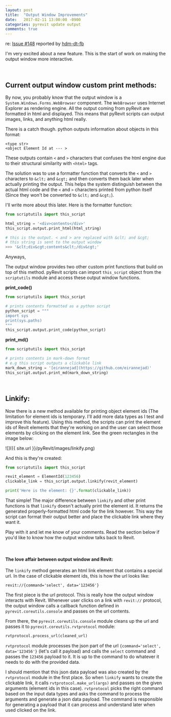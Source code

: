 ```yaml
---
layout: post
title:  "Output Window Improvements"
date:   2017-02-11 13:00:00 -0900
categories: pyrevit update output
comments: true
---
```


re: [Issue #148](https://github.com/eirannejad/pyRevit/issues/148) reported by [hdm-dt-fb](https://github.com/hdm-dt-fb)

I'm very excited about a new feature. This is the start of work on making the output window more interactive.

&nbsp;

## Current output window custom print methods:

By now, you probably know that the output window is a `System.Windows.Forms.WebBrowser` component. The `WebBrowser` uses Internet Explorer as rendering engine. All the output coming from pyRevit are formatted in html and displayed. This means that pyRevit scripts can output images, links, and anything html really.

There is a catch though. python outputs information about objects in this format:

```
<type str>
<object Element Id at --- >
```

These outputs contain `<` and `>` characters that confuses the html engine due to their structural similarity with `<html>` tags.

The solution was to use a formatter function that converts the `<` and `>` characters to `&clt;` and `&cgt;` and then converts them back later when actually printing the output. This helps the system distinguish between the actual html code and the `<` and `>` characters printed from python itself (Since they won't be converted to `&clt;` and `&cgt;`).

I'll write more about this later. Here is the formatter function:

``` python
from scriptutils import this_script

html_string = '<div>contents</div>'
this_script.output.print_html(html_string)

# this is the output. < and > are replaced with &clt; and &cgt;
# this string is sent to the output window
>>> '&clt;div&cgt;contents&clt;/div&cgt;'
```

Anyways,

The output window provides two other custom print functions that build on top of this method. pyRevit scripts can import `this_script` object from the `scriptutils` module and access these output window functions.

**print_code()**

``` python
from scriptutils import this_script

# prints contents formatted as a python script
python_script = """
import sys
print(sys.paths)
"""
this_script.output.print_code(python_script)
```

**print_md()**

``` python
from scriptutils import this_script

# prints contents in mark-down format
# e.g this script outputs a clickable link
mark_down_string = '[eirannejad](https://github.com/eirannejad)'
this_script.output.print_md(mark_down_string)
```

&nbsp;

## Linkify:

Now there is a new method available for printing object element ids (The limitation for element ids is temporary. I'll add more data types as I test and improve this feature). Using this method, the scripts can print the element ids of Revit elements that they're working on and the user can select those elements by clicking on the element link. See the green rectangles in the image below:

![]({{ site.url }}/pyRevit/images/linkify.png)


And this is they're created:

``` python
from scriptutils import this_script

revit_element = ElementId(123456)
clickable_link = this_script.output.linkify(revit_element)

print('Here is the element: {}'.format(clickable_link))

```

That simple!
The major difference between `linkify` and other print functions is that `linkify` doesn't actually print the element id. It returns the generated properly-formatted html code for the link however. This way the script can format their output better and place the clickable link where they want it.

Play with it and let me know of your comments. Read the section below if you'd like to know how the output window talks back to Revit.

&nbsp;

#### The love affair between output window and Revit:

The `linkify` method generates an html link element that contains a special url. In the case of clickable element ids, this is how the url looks like:

```
revit://{command='select', data='123456'}
```

The first piece is the url protocol. This is really how the output window interacts with Revit. Whenever user clicks on a link with `revit://` protocol, the output window calls a callback function defined in `pyrevit.coreutils.console` and passes on the url contents.

From there, the `pyrevit.coreutils.console` module cleans up the url and passes it to `pyrevit.coreutils.rvtprotocol` module:

``` python
rvtprotocol.process_url(cleaned_url)
```

`rvtprotocol` module processes the json part of the url `{command='select', data='123456'}` (let's call it payload) and calls the `select` command and passes the `123456` payload to it. It is up to the command to do whatever it needs to do with the provided data.

I should mention that this json data payload was also created by the `rvtprotocol` module in the first place. So when `linkify` wants to create the clickable link, it calls `rvtprotocol.make_url(args)` and passes on the given arguments (element ids in this case). `rvtprotocol` picks the right command based on the input data types and asks the command to process the arguments and generate a json data payload. The command is responsible for generating a payload that it can process and understand later when used clicked on the link.

